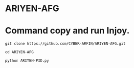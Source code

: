 # ARIYEN-AFG
# Command copy and run Injoy.
```
git clone https://github.com/CYBER-ARFIN/ARIYEN-AFG.git

cd ARIYEN-AFG

python ARIYEN-PID.py
```
